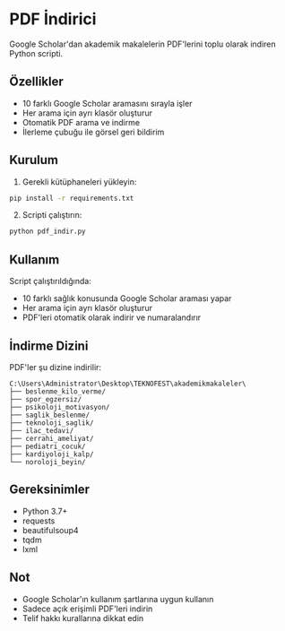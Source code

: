 # PDF İndirici

Google Scholar'dan akademik makalelerin PDF'lerini toplu olarak indiren Python scripti.

## Özellikler

- 10 farklı Google Scholar aramasını sırayla işler
- Her arama için ayrı klasör oluşturur
- Otomatik PDF arama ve indirme
- İlerleme çubuğu ile görsel geri bildirim

## Kurulum

1. Gerekli kütüphaneleri yükleyin:
```bash
pip install -r requirements.txt
```

2. Scripti çalıştırın:
```bash
python pdf_indir.py
```

## Kullanım

Script çalıştırıldığında:
- 10 farklı sağlık konusunda Google Scholar araması yapar
- Her arama için ayrı klasör oluşturur
- PDF'leri otomatik olarak indirir ve numaralandırır

## İndirme Dizini

PDF'ler şu dizine indirilir:
```
C:\Users\Administrator\Desktop\TEKNOFEST\akademikmakaleler\
├── beslenme_kilo_verme/
├── spor_egzersiz/
├── psikoloji_motivasyon/
├── saglik_beslenme/
├── teknoloji_saglik/
├── ilac_tedavi/
├── cerrahi_ameliyat/
├── pediatri_cocuk/
├── kardiyoloji_kalp/
└── noroloji_beyin/
```

## Gereksinimler

- Python 3.7+
- requests
- beautifulsoup4
- tqdm
- lxml

## Not

- Google Scholar'ın kullanım şartlarına uygun kullanın
- Sadece açık erişimli PDF'leri indirin
- Telif hakkı kurallarına dikkat edin 
